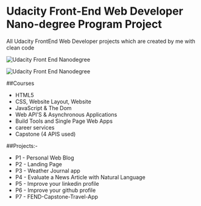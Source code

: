 # Udacity Front-End Web Developer Nano-degree Program Project

All Udacity FrontEnd Web Developer projects which are created by me with clean code

![Udacity Front End Nanodegree](https://github.com/The-manpreet-singh/Udacity-FrontEnd-web-developer-NanoDegree-Program/blob/master/FrontEnd-Certificate.JPG "Manpreet Singh")

![Udacity Front End Nanodegree](https://github.com/The-manpreet-singh/Udacity-FrontEnd-web-developer-NanoDegree-Program/blob/master/Udacity%20Graduate.png "Manpreet Singh")

##Courses

- HTML5
- CSS, Website Layout, Website
- JavaScript & The Dom
- Web API'S & Asynchronous Applications
- Build Tools and Single Page Web Apps
- career services
- Capstone (4 APIS used)

##Projects:-

- P1 - Personal Web Blog
- P2 - Landing Page
- P3 - Weather Journal app
- P4 - Evaluate a News Article with Natural Language
- P5 - Improve your linkedin profile
- P6 - Improve your github profile
- P7 - FEND-Capstone-Travel-App



